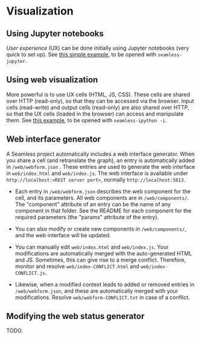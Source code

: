 # Visualization

## Using Jupyter notebooks

*User experience* (UX) can be done initially using Jupyter notebooks (very quick to set up). See [this simple example](https://github.com/sjdv1982/seamless/blob/stable/tests/highlevel/traitlets.ipynb), to be opened with `seamless-jupyter`. 

## Using web visualization

More powerful is to use UX cells (HTML, JS, CSS). These cells are shared over HTTP (read-only), so that they can be accessed via the browser. Input cells (read-write) and output cells (read-only) are also shared over HTTP, so that the UX cells (loaded in the browser) can access and manipulate them. See [this example](https://github.com/sjdv1982/seamless/blob/stable/tests/highlevel/share-pdb.py), to be opened with `seamless-ipython -i`.

## Web interface generator

A Seamless project automatically includes a web interface generator.
When you share a cell (and retranslate the graph), an entry is automatically added in
`/web/webform.json` . These entries are used to generate the web interface in `web/index.html` and `web/index.js`. The web interface is available under `http://localhost:<REST server port>`, normally `http://localhost:5813`.

- Each entry in `/web/webform.json` describes the web component for the cell, and its parameters. All web components are in `/web/components/`. The "component" attribute of an entry can be the name of any component in that folder. See the README for each component for the required parameters (the "params" attribute of the entry).

- You can also modify or create new components in `/web/components/`, and the web interface will be updated.

- You can manually edit `web/index.html` and `web/index.js`. Your modifications are automatically merged with the auto-generated HTML and JS. Sometimes, this can give rise to a merge conflict. Therefore, monitor and resolve `web/index-CONFLICT.html` and `web/index-CONFLICT.js`.

- Likewise, when a modified context leads to added or removed entries in `/web/webform.json`, and these are automatically merged with your modifications. Resolve `web/webform-CONFLICT.txt` in case of a conflict.

## Modifying the web status generator

TODO.
<!--

### C4. Web status and web interface generation

Intro:

- Web status
- Web interface

Intermediate:

- Customizing the web status generator
- The Seamless client library (and customize it)
- Adding your own web components
- Customizing the web interface generator

In-depth:

- The metalevel, observers, and understanding the status generator
(secondary context)

Contributing your modifications
Github... Running test...

-->